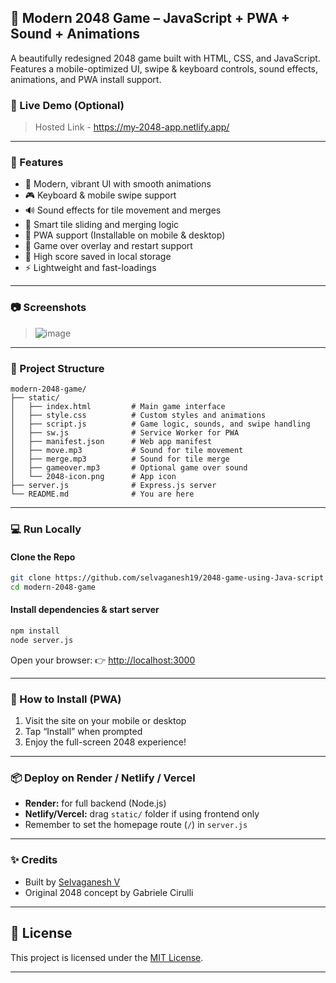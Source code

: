 ## 🧠 Modern 2048 Game – JavaScript + PWA + Sound + Animations

A beautifully redesigned 2048 game built with HTML, CSS, and JavaScript.
Features a mobile-optimized UI, swipe & keyboard controls, sound effects, animations, and PWA install support.

### 🌟 Live Demo (Optional)

> Hosted Link - https://my-2048-app.netlify.app/

---

### 🚀 Features

* 🎨 Modern, vibrant UI with smooth animations
* 🎮 Keyboard & mobile swipe support
* 🔊 Sound effects for tile movement and merges
* 🧠 Smart tile sliding and merging logic
* 📲 PWA support (Installable on mobile & desktop)
* 🧩 Game over overlay and restart support
* 💾 High score saved in local storage
* ⚡ Lightweight and fast-loadings

---

### 📷 Screenshots

> ![image](https://github.com/user-attachments/assets/d3588185-42e0-4d4a-84f2-10f90d42ed7d)


---

### 📁 Project Structure

```
modern-2048-game/
├── static/
│   ├── index.html         # Main game interface
│   ├── style.css          # Custom styles and animations
│   ├── script.js          # Game logic, sounds, and swipe handling
│   ├── sw.js              # Service Worker for PWA
│   ├── manifest.json      # Web app manifest
│   ├── move.mp3           # Sound for tile movement
│   ├── merge.mp3          # Sound for tile merge
│   ├── gameover.mp3       # Optional game over sound
│   └── 2048-icon.png      # App icon
├── server.js              # Express.js server
└── README.md              # You are here
```

---

### 💻 Run Locally

#### Clone the Repo

```bash
git clone https://github.com/selvaganesh19/2048-game-using-Java-script
cd modern-2048-game
```

#### Install dependencies & start server

```bash
npm install
node server.js
```

Open your browser:
👉 [http://localhost:3000](http://localhost:3000)

---

### 📲 How to Install (PWA)

1. Visit the site on your mobile or desktop
2. Tap “Install” when prompted
3. Enjoy the full-screen 2048 experience!

---

### 📦 Deploy on Render / Netlify / Vercel

* **Render:** for full backend (Node.js)
* **Netlify/Vercel:** drag `static/` folder if using frontend only
* Remember to set the homepage route (`/`) in `server.js`

---

### ✨ Credits

* Built by [Selvaganesh V](https://github.com/selvaganesh19)
* Original 2048 concept by Gabriele Cirulli

---

## 📄 License

This project is licensed under the [MIT License](LICENSE).

---
